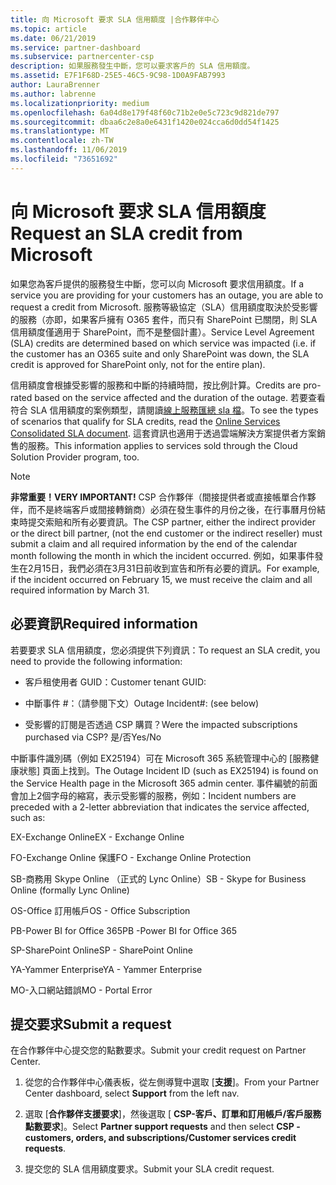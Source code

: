 ```yaml
---
title: 向 Microsoft 要求 SLA 信用額度 |合作夥伴中心
ms.topic: article
ms.date: 06/21/2019
ms.service: partner-dashboard
ms.subservice: partnercenter-csp
description: 如果服務發生中斷，您可以要求客戶的 SLA 信用額度。
ms.assetid: E7F1F68D-25E5-46C5-9C98-1D0A9FAB7993
author: LauraBrenner
ms.author: labrenne
ms.localizationpriority: medium
ms.openlocfilehash: 6a04d8e179f48f60c71b2e0e5c723c9d821de797
ms.sourcegitcommit: dbaa6c2e8a0e6431f1420e024cca6d0dd54f1425
ms.translationtype: MT
ms.contentlocale: zh-TW
ms.lasthandoff: 11/06/2019
ms.locfileid: "73651692"
---
```

# <a name="request-an-sla-credit-from-microsoft"></a><span data-ttu-id="b2b53-103">向 Microsoft 要求 SLA 信用額度</span><span class="sxs-lookup"><span data-stu-id="b2b53-103">Request an SLA credit from Microsoft</span></span> 

<span data-ttu-id="b2b53-104">如果您為客戶提供的服務發生中斷，您可以向 Microsoft 要求信用額度。</span><span class="sxs-lookup"><span data-stu-id="b2b53-104">If a service you are providing for your customers has an outage, you are able to request a credit from Microsoft.</span></span> <span data-ttu-id="b2b53-105">服務等級協定（SLA）信用額度取決於受影響的服務（亦即，如果客戶擁有 O365 套件，而只有 SharePoint 已關閉，則 SLA 信用額度僅適用于 SharePoint，而不是整個計畫）。</span><span class="sxs-lookup"><span data-stu-id="b2b53-105">Service Level Agreement (SLA) credits are determined based on which service was impacted (i.e. if the customer has an O365 suite and only SharePoint was down, the SLA credit is approved for SharePoint only, not for the entire plan).</span></span>

<span data-ttu-id="b2b53-106">信用額度會根據受影響的服務和中斷的持續時間，按比例計算。</span><span class="sxs-lookup"><span data-stu-id="b2b53-106">Credits are pro-rated based on the service affected and the duration of the outage.</span></span> <span data-ttu-id="b2b53-107">若要查看符合 SLA 信用額度的案例類型，請閱讀[線上服務匯總 sla 檔](http://www.microsoftvolumelicensing.com/DocumentSearch.aspx?Mode=3&DocumentTypeId=37)。</span><span class="sxs-lookup"><span data-stu-id="b2b53-107">To see the types of scenarios that qualify for SLA credits, read the [Online Services Consolidated SLA document](http://www.microsoftvolumelicensing.com/DocumentSearch.aspx?Mode=3&DocumentTypeId=37).</span></span> <span data-ttu-id="b2b53-108">這套資訊也適用于透過雲端解決方案提供者方案銷售的服務。</span><span class="sxs-lookup"><span data-stu-id="b2b53-108">This information applies to services sold through the Cloud Solution Provider program, too.</span></span>

>[!Note]
><span data-ttu-id="b2b53-109">**非常重要！**</span><span class="sxs-lookup"><span data-stu-id="b2b53-109">**VERY IMPORTANT!**</span></span> <span data-ttu-id="b2b53-110">CSP 合作夥伴（間接提供者或直接帳單合作夥伴，而不是終端客戶或間接轉銷商）必須在發生事件的月份之後，在行事曆月份結束時提交索賠和所有必要資訊。</span><span class="sxs-lookup"><span data-stu-id="b2b53-110">The CSP partner, either the indirect provider or the direct bill partner, (not the end customer or the indirect reseller) must submit a claim and all required information by the end of the calendar month following the month in which the incident occurred.</span></span> <span data-ttu-id="b2b53-111">例如，如果事件發生在2月15日，我們必須在3月31日前收到宣告和所有必要的資訊。</span><span class="sxs-lookup"><span data-stu-id="b2b53-111">For example, if the incident occurred on February 15, we must receive the claim and all required information by March 31.</span></span> 

## <a name="required-information"></a><span data-ttu-id="b2b53-112">必要資訊</span><span class="sxs-lookup"><span data-stu-id="b2b53-112">Required information</span></span>


<span data-ttu-id="b2b53-113">若要要求 SLA 信用額度，您必須提供下列資訊：</span><span class="sxs-lookup"><span data-stu-id="b2b53-113">To request an SLA credit, you need to provide the following information:</span></span> 

- <span data-ttu-id="b2b53-114">客戶租使用者 GUID：</span><span class="sxs-lookup"><span data-stu-id="b2b53-114">Customer tenant GUID:</span></span> 

- <span data-ttu-id="b2b53-115">中斷事件 #：（請參閱下文）</span><span class="sxs-lookup"><span data-stu-id="b2b53-115">Outage Incident#: (see below)</span></span>

- <span data-ttu-id="b2b53-116">受影響的訂閱是否透過 CSP 購買？</span><span class="sxs-lookup"><span data-stu-id="b2b53-116">Were the impacted subscriptions purchased via CSP?</span></span> <span data-ttu-id="b2b53-117">是/否</span><span class="sxs-lookup"><span data-stu-id="b2b53-117">Yes/No</span></span>

<span data-ttu-id="b2b53-118">中斷事件識別碼（例如 EX25194）可在 Microsoft 365 系統管理中心的 [服務健康狀態] 頁面上找到。</span><span class="sxs-lookup"><span data-stu-id="b2b53-118">The Outage Incident ID (such as EX25194) is found on the Service Health page in the Microsoft 365 admin center.</span></span> <span data-ttu-id="b2b53-119">事件編號的前面會加上2個字母的縮寫，表示受影響的服務，例如：</span><span class="sxs-lookup"><span data-stu-id="b2b53-119">Incident numbers are preceded with a 2-letter abbreviation that indicates the service affected, such as:</span></span>

<span data-ttu-id="b2b53-120">EX-Exchange Online</span><span class="sxs-lookup"><span data-stu-id="b2b53-120">EX - Exchange Online</span></span>

<span data-ttu-id="b2b53-121">FO-Exchange Online 保護</span><span class="sxs-lookup"><span data-stu-id="b2b53-121">FO - Exchange Online Protection</span></span>

<span data-ttu-id="b2b53-122">SB-商務用 Skype Online （正式的 Lync Online）</span><span class="sxs-lookup"><span data-stu-id="b2b53-122">SB - Skype for Business Online (formally Lync Online)</span></span>

<span data-ttu-id="b2b53-123">OS-Office 訂用帳戶</span><span class="sxs-lookup"><span data-stu-id="b2b53-123">OS - Office Subscription</span></span>

<span data-ttu-id="b2b53-124">PB-Power BI for Office 365</span><span class="sxs-lookup"><span data-stu-id="b2b53-124">PB -Power BI for Office 365</span></span>

<span data-ttu-id="b2b53-125">SP-SharePoint Online</span><span class="sxs-lookup"><span data-stu-id="b2b53-125">SP - SharePoint Online</span></span>

<span data-ttu-id="b2b53-126">YA-Yammer Enterprise</span><span class="sxs-lookup"><span data-stu-id="b2b53-126">YA - Yammer Enterprise</span></span>

<span data-ttu-id="b2b53-127">MO-入口網站錯誤</span><span class="sxs-lookup"><span data-stu-id="b2b53-127">MO - Portal Error</span></span>

## <a name="submit-a-request"></a><span data-ttu-id="b2b53-128">提交要求</span><span class="sxs-lookup"><span data-stu-id="b2b53-128">Submit a request</span></span>

<span data-ttu-id="b2b53-129">在合作夥伴中心提交您的點數要求。</span><span class="sxs-lookup"><span data-stu-id="b2b53-129">Submit your credit request on Partner Center.</span></span>

1. <span data-ttu-id="b2b53-130">從您的合作夥伴中心儀表板，從左側導覽中選取 [**支援**]。</span><span class="sxs-lookup"><span data-stu-id="b2b53-130">From your Partner Center dashboard, select **Support** from the left nav.</span></span>

2. <span data-ttu-id="b2b53-131">選取 [**合作夥伴支援要求**]，然後選取 [ **CSP-客戶、訂單和訂用帳戶/客戶服務點數要求**]。</span><span class="sxs-lookup"><span data-stu-id="b2b53-131">Select **Partner support requests** and then select **CSP - customers, orders, and subscriptions/Customer services credit requests**.</span></span>

3. <span data-ttu-id="b2b53-132">提交您的 SLA 信用額度要求。</span><span class="sxs-lookup"><span data-stu-id="b2b53-132">Submit your SLA credit request.</span></span>





